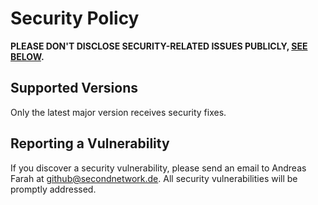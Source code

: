 # Security Policy

**PLEASE DON'T DISCLOSE SECURITY-RELATED ISSUES PUBLICLY, [SEE BELOW](#reporting-a-vulnerability).**

## Supported Versions

Only the latest major version receives security fixes.

## Reporting a Vulnerability

If you discover a security vulnerability, please send an email to Andreas Farah at <github@secondnetwork.de>. All security vulnerabilities will be promptly addressed.
